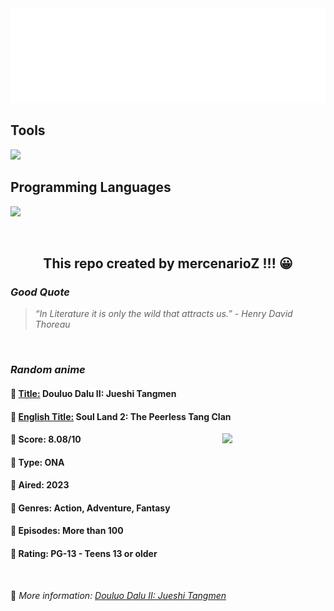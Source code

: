
<img src="svg/nai.svg" />

<p>
  <h2>Tools</h2>
  <a href="https://skillicons.dev">
    <img src="https://skillicons.dev/icons?i=git,bash,vim,ubuntu,tensorflow,pytorch,docker,raspberrypi" />
  </a>

  <br />

  <h2>Programming Languages</h2>

  <a href="https://skillicons.dev">
    <img src="https://skillicons.dev/icons?i=python,c,cpp" />
  </a>
</p>

<br />

<h2 align="center">This repo created by mercenarioZ !!! 😀</h2>
<h3><i>Good Quote</i></h3>

<blockquote>
<i>
“In Literature it is only the wild that attracts us.” - Henry David Thoreau
</i>
</blockquote>

<br />

<h3><i>Random anime</i></h3>

<h4>
  <strong>🥭 <u>Title:</u></strong> Douluo Dalu II: Jueshi Tangmen
</h4>

<h4>🌿 <u>English Title:</u> Soul Land 2: The Peerless Tang Clan</h4>

<img align="right" width="165" src=https://cdn.myanimelist.net/images/anime/1447/123844.jpg />

<h4>🌱 Score: 8.08/10</h4>

<h4>🌲 Type: ONA</h4>

<h4>🌴 Aired: 2023</h4>

<h4>🌵 Genres: Action, Adventure, Fantasy</h4>

<h4>🥑 Episodes: More than 100</h4>

<h4>🍏 Rating: PG-13 - Teens 13 or older</h4>

<br />

🍂 *More information: [Douluo Dalu II: Jueshi Tangmen](https://myanimelist.net/anime/51836/Douluo_Dalu_II__Jueshi_Tangmen)*
    